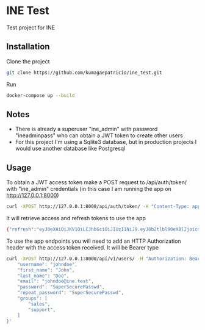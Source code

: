 # INE Test

Test project for INE

## Installation

Clone the project

```bash
git clone https://github.com/kumagaepatricio/ine_test.git
```

Run
```bash
docker-compose up --build
```


## Notes

- There is already a superuser "ine_admin" with password "ineadminpass" who can obtain a JWT token to create other users
- For this project I'm  using a Sqlite3 database, but in production projects I would use another database like Postgresql
## Usage
To obtain a JWT access token make a POST request to /api/auth/token/ with "ine_admin" credentials (in this case I am running the app on http://127.0.0.1:8000)

```bash
curl -XPOST http://127.0.0.1:8000/api/auth/token/ -H "Content-Type: application/json" -d '{"username":"ine_admin", "password":"ineadminpass"}'
```
It will retrieve access and refresh tokens to use the app

```bash
{"refresh":"eyJ0eXAiOiJKV1QiLCJhbGciOiJIUzI1NiJ9.eyJ0b2tlbl90eXBlIjoicmVmcmVzaCIsImV4cCI6MTY1NDYwODc0MSwianRpIjoiMmE5ODY1ODgyZTEwNGZiOGIwNjMyYjkwNTY0NDdkOTEiLCJ1c2VyX2lkIjoxfQ.v1MRVUrYcAdcrjHxD_2WKXBRuzYDMjmjVWYYIxfEDMM","access":"eyJ0eXAiOiJKV1QiLCJhbGciOiJIUzI1NiJ9.eyJ0b2tlbl90eXBlIjoiYWNjZXNzIiwiZXhwIjoxNjU0NTIyNjQxLCJqdGkiOiJmNmZlMzU2MTI3N2Q0MWQxYmRlOGIyOTA0MjdiZDliOCIsInVzZXJfaWQiOjF9.j4qKruVKXTE911CfNABRwhGi2VnKDc5YC1a4V39cFS8"}
```

To use the app endpoints you will need to add an HTTP Authorization header with the access token received. It will be Bearer type

```bash
curl -XPOST http://127.0.0.1:8000/api/v1/users/ -H "Authorization: Bearer eyJ0eXAiOiJKV1QiLCJhbGciOiJIUzI1NiJ9.eyJ0b2tlbl90eXBlIjoiYWNjZXNzIiwiZXhwIjoxNjU0NTIyOTc4LCJqdGkiOiI5OGQ1MGFhZTM0M2Q0MjE0YWEzMTUxMTA1MGZjNzE1YyIsInVzZXJfaWQiOjF9.RCaj9tf8cbl7UWprqFKh05FggYqfITH1z--dx8XTERA" -d '{
    "username": "johndoe",
    "first_name": "John",
    "last_name": "Doe",
    "email": "johndoe@ine.test",
    "password": "SuperSecurePasswd",
    "repeat_password": "SuperSecurePasswd",
    "groups": [
        "sales",
        "support",
    ]
}'
```
